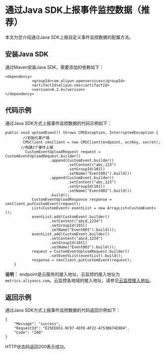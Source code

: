 # 通过Java SDK上报事件监控数据（推荐）

本文为您介绍通过Java SDK上报自定义事件监控数据的配置方法。

## 安装Java SDK

通过Maven安装Java SDK，需要添加的依赖如下：

```
<dependency>
            <groupId>com.aliyun.openservices</groupId>
            <artifactId>aliyun-cms</artifactId>
            <version>0.2.4</version>
</dependency>
```

## 代码示例

通过Java SDK方式上报事件监控数据的代码示例如下：

```
public void uploadEvent() throws CMSException, InterruptedException {
        //初始化客户端
        CMSClient cmsClient = new CMSClient(endpoint, accKey, secret);
       //构建2个事件上报
         CustomEventUploadRequest request = CustomEventUploadRequest.builder()
                    .append(CustomEvent.builder()
                            .setContent("abc,123")
                            .setGroupId(101l)
                            .setName("Event001").build())
                    .append(CustomEvent.builder()
                            .setContent("abc,123")
                            .setGroupId(101l)
                            .setName("Event002").build())
                    .build();
            CustomEventUploadResponse response = cmsClient.putCustomEvent(request);
            List<CustomEvent> eventList = new ArrayList<CustomEvent>();
            eventList.add(CustomEvent.builder()
                    .setContent("abcd,1234")
                    .setGroupId(101l)
                    .setName("Event001").build());
            eventList.add(CustomEvent.builder()
                    .setContent("abcd,1234")
                    .setGroupId(101l)
                    .setName("Event002").build());
            request = CustomEventUploadRequest.builder()
                    .setEventList(eventList).build();
            response = cmsClient.putCustomEvent(request);
    }
```

**说明：** endpoint是云服务的接入地址，云监控的接入地址为`metrics.aliyuncs.com`。云监控各地域的接入地址，请参见[云监控接入地址](/intl.zh-CN/API参考/调用API.md)。

## 返回示例

通过Java SDK方式上报事件监控数据的代码返回示例如下：

```
{
    "Message": "success",
    "RequestId": "E25EE651-9C97-4EFD-AF22-A753B674E8D4",
    "Code": "200"
}
```

HTTP状态码返回200表示成功。

